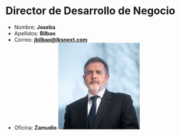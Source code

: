 # Director de Desarrollo de Negocio

- Nombre: **Joseba**
- Apellidos: **Bilbao**
- Correo: **<jbilbao@lksnext.com>**
- Oficina: **Zamudio**
![Imagen](/src/data/organigrama/lksOrganigrama/content/101-dir/consultoria/fotos/joseba-bilao.PNG)
